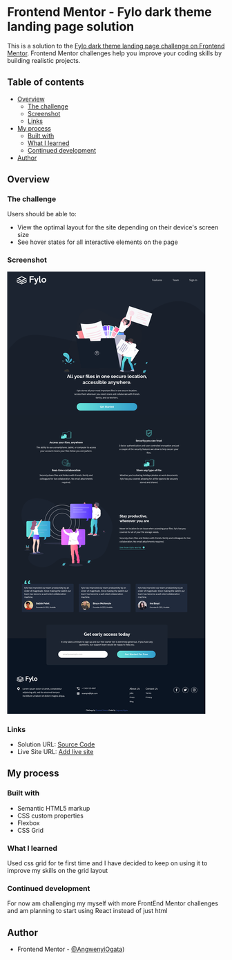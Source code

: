 # Frontend Mentor - Fylo dark theme landing page solution

This is a solution to the [Fylo dark theme landing page challenge on Frontend Mentor](https://www.frontendmentor.io/challenges/fylo-dark-theme-landing-page-5ca5f2d21e82137ec91a50fd). Frontend Mentor challenges help you improve your coding skills by building realistic projects.

## Table of contents

- [Overview](#overview)
  - [The challenge](#the-challenge)
  - [Screenshot](#screenshot)
  - [Links](#links)
- [My process](#my-process)
  - [Built with](#built-with)
  - [What I learned](#what-i-learned)
  - [Continued development](#continued-development)
- [Author](#author)

## Overview

### The challenge

Users should be able to:

- View the optimal layout for the site depending on their device's screen size
- See hover states for all interactive elements on the page

### Screenshot

![desktop schreenshot of my done site](/Screenshot-Desktop.png)

### Links

- Solution URL: [Source Code](https://github.com/AngwenyiOgata/fylo-dark-theme.git)
- Live Site URL: [Add live site](https://angwenyiogata.github.io/fylo-dark-theme/)

## My process

### Built with

- Semantic HTML5 markup
- CSS custom properties
- Flexbox
- CSS Grid

### What I learned

Used css grid for te first time and I have decided to keep on using it to improve my skills on the grid layout

### Continued development

For now am challenging my myself with more FrontEnd Mentor challenges and am planning to start using React instead of just html

## Author

- Frontend Mentor - [@AngwenyiOgata](https://www.frontendmentor.io/profile/AngwenyiOgata))
